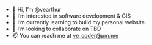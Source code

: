 - 👋 Hi, I’m @vearthur
- 👀 I’m interested in software development & GIS
- 🌱 I’m currently learning to build my personal website.
- 💞️ I’m looking to collaborate on TBD
- 📫 You can reach me at ve_coder@pm.me

<!---
vearthur/vearthur is a ✨ special ✨ repository because its `README.md` (this file) appears on your GitHub profile.
You can click the Preview link to take a look at your changes.
--->
